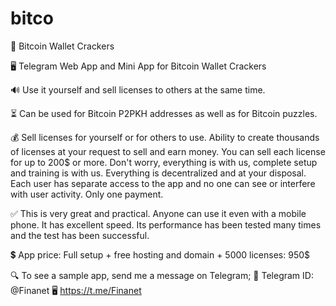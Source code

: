 # bitco 

🔐 Bitcoin Wallet Crackers

🖥️ Telegram Web App and Mini App for Bitcoin Wallet Crackers

🔊 Use it yourself and sell licenses to others at the same time.

⏳ Can be used for Bitcoin P2PKH addresses as well as for Bitcoin puzzles.

💰 Sell licenses for yourself or for others to use.
Ability to create thousands of licenses at your request to sell and earn money.
You can sell each license for up to 200$ or more.
Don't worry, everything is with us, complete setup and training is with us.
Everything is decentralized and at your disposal.
Each user has separate access to the app and no one can see or interfere with user activity.
Only one payment.

✅ This is very great and practical.
Anyone can use it even with a mobile phone.
It has excellent speed.
Its performance has been tested many times and the test has been successful.

💲 App price:
Full setup + free hosting and domain + 5000 licenses: 950$

🔍 To see a sample app, send me a message on Telegram;
🔘 Telegram ID: @Finanet
🖥️ https://t.me/Finanet
